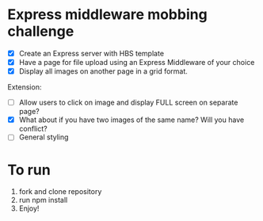 # Express middleware mobbing challenge

- [x] Create an Express server with HBS template
- [x] Have a page for file upload using an Express Middleware of your choice
- [x] Display all images on another page in a grid format.

Extension:
- [ ] Allow users to click on image and display FULL screen on separate page?
- [x] What about if you have two images of the same name? Will you have conflict?
- [ ] General styling

# To run

1. fork and clone repository
2. run npm install
3. Enjoy!